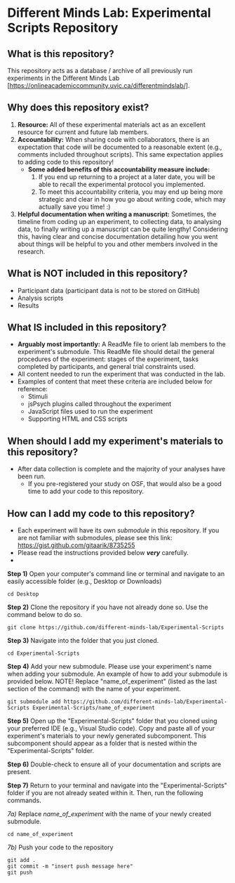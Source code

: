# Different Minds Lab: Experimental Scripts Repository

## What is this repository?
This repository acts as a database / archive of all previously run experiments in the Different Minds Lab [https://onlineacademiccommunity.uvic.ca/differentmindslab/].

## Why does this repository exist?
1. **Resource:** All of these experimental materials act as an excellent resource for current and future lab members.
2. **Accountability:** When sharing code with collaborators, there is an expectation that code will be documented to a reasonable extent (e.g., comments included throughout scripts). This same expectation applies to adding code to this repository!
   - **Some added benefits of this accountability measure include:**
      1. If you end up returning to a project at a later date, you will be able to recall the experimental protocol you implemented.
      2. To meet this accountability criteria, you may end up being more strategic and clear in how you go about writing code, which may actually save you time! :)
3. **Helpful documentation when writing a manuscript:** Sometimes, the timeline from coding up an experiment, to collecting data, to analysing data, to finally writing up a manuscript can be quite lengthy! Considering this, having clear and concise documentation detailing how you went about things will be helpful to you and other members involved in the research.

## What is NOT included in this repository?
- Participant data (participant data is not to be stored on GitHub)
- Analysis scripts
- Results

## What IS included in this repository?
- **Arguably most importantly:** A ReadMe file to orient lab members to the experiment's submodule. This ReadMe file should detail the general procedures of the experiment: stages of the experiment, tasks completed by participants, and general trial constraints used.
- All content needed to run the experiment that was conducted in the lab.
- Examples of content that meet these criteria are included below for reference:
   - Stimuli
   - jsPsych plugins called throughout the experiment
   - JavaScript files used to run the experiment
   - Supporting HTML and CSS scripts

## When should I add my experiment's materials to this repository?
- After data collection is complete and the majority of your analyses have been run.
   - If you pre-registered your study on OSF, that would also be a good time to add your code to this repository.

## How can I add my code to this repository?
- Each experiment will have its own _submodule_ in this repository. If you are not familiar with submodules, please see this link: https://gist.github.com/gitaarik/8735255
- Please read the instructions provided below ***very*** carefully.
- 
**Step 1)**
  Open your computer's command line or terminal and navigate to an easily accessible folder (e.g., Desktop or Downloads)
  ```
  cd Desktop
  ```
**Step 2)**
  Clone the repository if you have not already done so. Use the command below to do so.
  ```
  git clone https://github.com/different-minds-lab/Experimental-Scripts
  ```

**Step 3)**
   Navigate into the folder that you just cloned.
   ```
   cd Experimental-Scripts
   ```
**Step 4)**
   Add your new submodule. Please use your experiment's name when adding your submodule. An example of how to add your submodule is provided below. NOTE! Replace "name_of_experiment" (listed as the last section of the command) with the name of your experiment.
   ```
   git submodule add https://github.com/different-minds-lab/Experimental-Scripts Experimental-Scripts/name_of_experiment
   ```
**Step 5)**
   Open up the "Experimental-Scripts" folder that you cloned using your preferred IDE (e.g., Visual Studio code). Copy and paste all of your experiment's materials to your newly generated subcomponent. This subcomponent should appear as a folder that is nested within the "Experimental-Scripts" folder.

   
**Step 6)**
   Double-check to ensure all of your documentation and scripts are present. 

   
**Step 7)**
   Return to your terminal and navigate into the "Experimental-Scripts" folder if you are not already seated within it. Then, run the following commands.
   
   *7a)* Replace *name_of_experiment* with the name of your newly created submodule.
   ```
cd name_of_experiment
```
   *7b)* Push your code to the repository
   ```
   git add .
   git commit -m "insert push message here"
   git push
   ```
